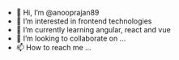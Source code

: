 - 👋 Hi, I’m @anooprajan89
- 👀 I’m interested in frontend technologies
- 🌱 I’m currently learning angular, react and vue
- 💞️ I’m looking to collaborate on ...
- 📫 How to reach me ...

<!---
anooprajan89/anooprajan89 is a ✨ special ✨ repository because its `README.md` (this file) appears on your GitHub profile.
You can click the Preview link to take a look at your changes.
--->
